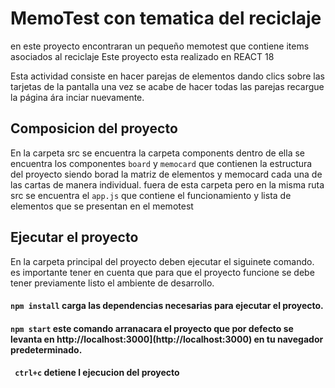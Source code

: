 # MemoTest con tematica del reciclaje 
en este proyecto encontraran un pequeño memotest que contiene items asociados al reciclaje 
Este proyecto esta realizado en REACT 18

Esta actividad consiste en hacer parejas de elementos dando clics sobre las tarjetas de la pantalla una vez se acabe de hacer todas las parejas recargue la página ára inciar nuevamente.

## Composicion del proyecto 
En la carpeta src se encuentra la carpeta components dentro de ella se encuentra los componentes `board` y `memocard` que contienen la estructura del proyecto siendo borad la matriz de elementos y memocard cada una de las cartas de manera individual.
fuera de esta carpeta pero en la misma ruta src se encuentra el `app.js` que contiene el funcionamiento y lista de elementos que se presentan en el memotest
## Ejecutar el proyecto 

En la carpeta principal del proyecto deben  ejecutar el siguinete comando. es importante tener en cuenta que para que el proyecto funcione se debe tener previamente listo el ambiente de desarrollo. 
#### `npm install` carga las dependencias necesarias para ejecutar el proyecto.
#### `npm start` este comando arranacara el proyecto que por defecto se levanta en http://localhost:3000](http://localhost:3000) en tu navegador predeterminado.
#### ` ctrl+c` detiene l ejecucion del proyecto



